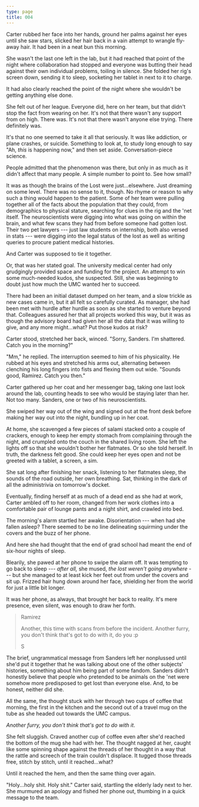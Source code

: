 ```yaml
---
type: page
title: 004
---
```


Carter rubbed her face into her hands, ground her palms against her eyes until she saw stars, slicked her hair back in a vain attempt to wrangle fly-away hair. It had been in a neat bun this morning.

She wasn't the last one left in the lab, but it had reached that point of the night where collaboration had stopped and everyone was butting their head against their own individual problems, toiling in silence. She folded her rig's screen down, sending it to sleep, socketing her tablet in next to it to charge.

It had also clearly reached the point of the night where she wouldn't be getting anything else done.

She felt out of her league. Everyone did, here on her team, but that didn't stop the fact from wearing on her. It's not that there wasn't any support from on high. There was. It's not that there wasn't anyone else trying. There definitely was.

It's that no one seemed to take it all that seriously. It was like addiction, or plane crashes, or suicide. Something to look at, to study long enough to say "Ah, *this* is happening now," and then set aside. Conversation-piece science.

People admitted that the phenomenon was there, but only in as much as it didn't affect that many people. A simple number to point to. See how small?

It was as though the brains of the Lost were just...elsewhere. Just dreaming on some level. There was no sense to it, though. No rhyme or reason to why such a thing would happen to the patient. Some of her team were pulling together all of the facts about the population that they could, from demographics to physical stature, searching for clues in the rig and the 'net itself. The neuroscientists were digging into what was going on within the brain, and what few scans they had from before someone had gotten lost. Their two pet lawyers --- just law students on internship, both also versed in stats --- were digging into the legal status of the lost as well as writing queries to procure patient medical histories.

And Carter was supposed to tie it together.

Or, that was her stated goal. The university medical center had only grudgingly provided space and funding for the project. An attempt to win some much-needed kudos, she suspected. Still, she was beginning to doubt just how much the UMC wanted her to succeed.

There had been an initial dataset dumped on her team, and a slow trickle as new cases came in, but it all felt so carefully curated. As manager, she had been met with hurdle after hurdle as soon as she started to venture beyond that. Colleagues assured her that all projects worked this way, but it was as though the advisory board had given her all the data that it was willing to give, and any more might...what? Put those kudos at risk?

Carter stood, stretched her back, winced. "Sorry, Sanders. I'm shattered. Catch you in the morning?"

"Mm," he replied. The interruption seemed to him of his physicality. He rubbed at his eyes and stretched his arms out, alternating between clenching his long fingers into fists and flexing them out wide. "Sounds good, Ramirez. Catch you then."

Carter gathered up her coat and her messenger bag, taking one last look around the lab, counting heads to see who would be staying later than her. Not too many. Sanders, one or two of his neuroscientists.

She swiped her way out of the wing and signed out at the front desk before making her way out into the night, bundling up in her coat.

At home, she scavenged a few pieces of salami stacked onto a couple of crackers, enough to keep her empty stomach from complaining through the night, and crumpled onto the couch in the shared living room. She left the lights off so that she wouldn't bother her flatmates. Or so she told herself. In truth, the darkness felt good. She could keep her eyes open and not be greeted with a tablet, a screen, a sim.

She sat long after finishing her snack, listening to her flatmates sleep, the sounds of the road outside, her own breathing. Sat, thinking in the dark of all the administrivia on tomorrow's docket.

Eventually, finding herself at as much of a dead end as she had at work, Carter ambled off to her room, changed from her work clothes into a comfortable pair of lounge pants and a night shirt, and crawled into bed.

The morning's alarm startled her awake. Disorientation --- when had she fallen asleep? There seemed to be no line delineating squirming under the covers and the buzz of her phone.

And here she had thought that the end of grad school had meant the end of six-hour nights of sleep.

<!-- potentially interleave with RJ 004 here -->

Blearily, she pawed at her phone to swipe the alarm off. It was tempting to go back to sleep --- *after all,* she mused, *the lost weren't going anywhere* --- but she managed to at least kick her feet out from under the covers and sit up. Frizzed hair hung down around her face, shielding her from the world for just a little bit longer.

It was her phone, as always, that brought her back to reality. It's mere presence, even silent, was enough to draw her forth.

> Ramirez
>
> Another, this time with scans from before the incident. Another furry, you don't think that's got to do with it, do you :p
>
> S

The brief, ungrammatical message from Sanders left her nonplussed until she'd put it together that he was talking about one of the other subjects' histories, something about him being part of some fandom. Sanders didn't honestly believe that people who pretended to be animals on the 'net were somehow more predisposed to get lost than everyone else. And, to be honest, neither did she.

All the same, the thought stuck with her through two cups of coffee that morning, the first in the kitchen and the second out of a travel mug on the tube as she headed out towards the UMC campus.

*Another furry, you don't think that's got to do with it*.

She felt sluggish. Craved another cup of coffee even after she'd reached the bottom of the mug she had with her. The thought nagged at her, caught like some spinning shape against the threads of her thought in a way that the rattle and screech of the train couldn't displace. It tugged those threads free, stitch by stitch, until it reached...what?

Until it reached the hem, and then the same thing over again.

"Holy...holy shit. Holy shit." Carter said, startling the elderly lady next to her. She murmured an apology and fished her phone out, thumbing in a quick message to the team.
